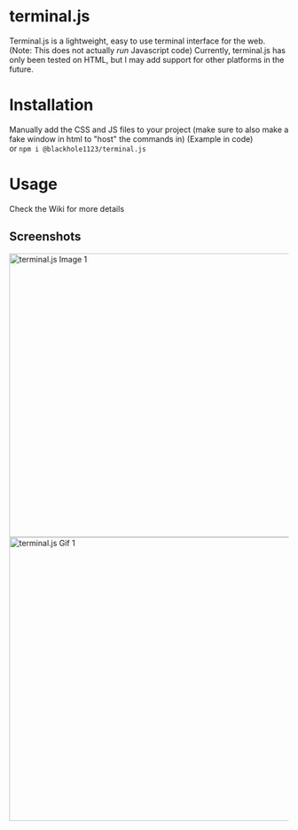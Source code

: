 # terminal.js
Terminal.js is a lightweight, easy to use terminal interface for the web. (Note: This does not actually _run_ Javascript code)
Currently, terminal.js has only been tested on HTML, but I may add support for other platforms in the future.

# Installation
Manually add the CSS and JS files to your project (make sure to also make a fake window in html to "host" the commands in) (Example in code)  
or ```npm i @blackhole1123/terminal.js```

# Usage
Check the Wiki for more details

## Screenshots
<img width="512" alt="terminal.js Image 1" src="https://user-images.githubusercontent.com/77017806/141518501-b9aec5fd-63f6-424f-bfca-5050ae8d4fd6.png">
<img width ="512" alt="terminal.js Gif 1" src = "https://user-images.githubusercontent.com/77017806/141521672-706d0084-b1c3-4f7b-b021-d5c5a8a74a36.gif">
